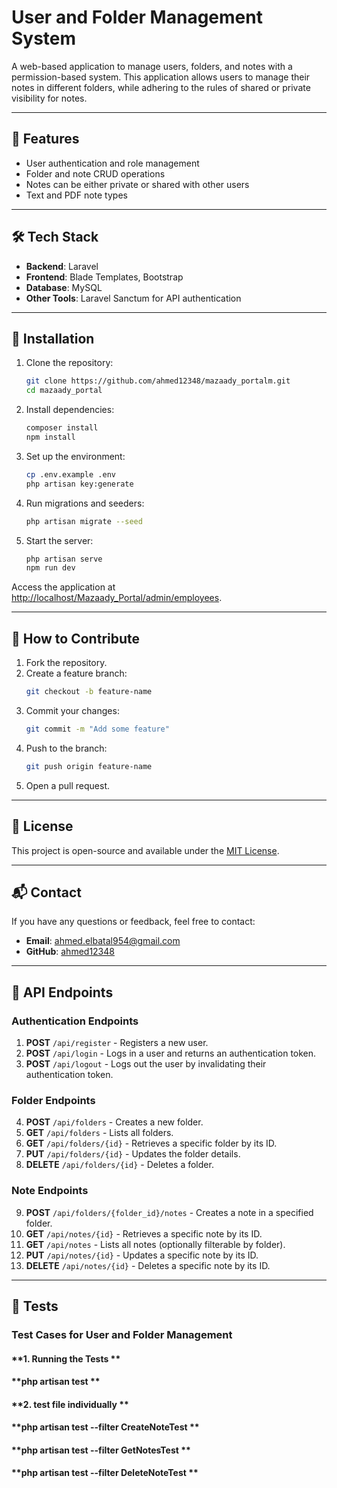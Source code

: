 # User and Folder Management System

A web-based application to manage users, folders, and notes with a permission-based system. This application allows users to manage their notes in different folders, while adhering to the rules of shared or private visibility for notes.

---

## 🌟 Features

- User authentication and role management
- Folder and note CRUD operations
- Notes can be either private or shared with other users
- Text and PDF note types

---

## 🛠️ Tech Stack

- **Backend**: Laravel
- **Frontend**: Blade Templates, Bootstrap
- **Database**: MySQL
- **Other Tools**: Laravel Sanctum for API authentication

---

## 🚀 Installation

1. Clone the repository:
    ```bash
    git clone https://github.com/ahmed12348/mazaady_portalm.git
    cd mazaady_portal
    ```

2. Install dependencies:
    ```bash
    composer install
    npm install
    ```

3. Set up the environment:
    ```bash
    cp .env.example .env
    php artisan key:generate
    ```

4. Run migrations and seeders:
    ```bash
    php artisan migrate --seed
    ```

5. Start the server:
    ```bash
    php artisan serve
    npm run dev
    ```

Access the application at [http://localhost/Mazaady_Portal/admin/employees](http://localhost/Mazaady_Portal/admin/employees).

---

## 📑 How to Contribute

1. Fork the repository.
2. Create a feature branch:
    ```bash
    git checkout -b feature-name
    ```
3. Commit your changes:
    ```bash
    git commit -m "Add some feature"
    ```
4. Push to the branch:
    ```bash
    git push origin feature-name
    ```
5. Open a pull request.

---

## 📝 License

This project is open-source and available under the [MIT License](LICENSE).

---

## 📬 Contact

If you have any questions or feedback, feel free to contact:

- **Email**: ahmed.elbatal954@gmail.com
- **GitHub**: [ahmed12348](https://github.com/ahmed12348)

---

## 🚀 API Endpoints

### **Authentication Endpoints**

1. **POST** `/api/register` - Registers a new user.
2. **POST** `/api/login` - Logs in a user and returns an authentication token.
3. **POST** `/api/logout` - Logs out the user by invalidating their authentication token.

### **Folder Endpoints**

4. **POST** `/api/folders` - Creates a new folder.
5. **GET** `/api/folders` - Lists all folders.
6. **GET** `/api/folders/{id}` - Retrieves a specific folder by its ID.
7. **PUT** `/api/folders/{id}` - Updates the folder details.
8. **DELETE** `/api/folders/{id}` - Deletes a folder.

### **Note Endpoints**

9. **POST** `/api/folders/{folder_id}/notes` - Creates a note in a specified folder.
10. **GET** `/api/notes/{id}` - Retrieves a specific note by its ID.
11. **GET** `/api/notes` - Lists all notes (optionally filterable by folder).
12. **PUT** `/api/notes/{id}` - Updates a specific note by its ID.
13. **DELETE** `/api/notes/{id}` - Deletes a specific note by its ID.

---

## 📝 Tests

### **Test Cases for User and Folder Management**

#### **1. Running the Tests **
#### **php artisan test **

#### **2.  test file individually **
#### **php artisan test --filter CreateNoteTest **
#### **php artisan test --filter GetNotesTest **

#### **php artisan test --filter DeleteNoteTest **




